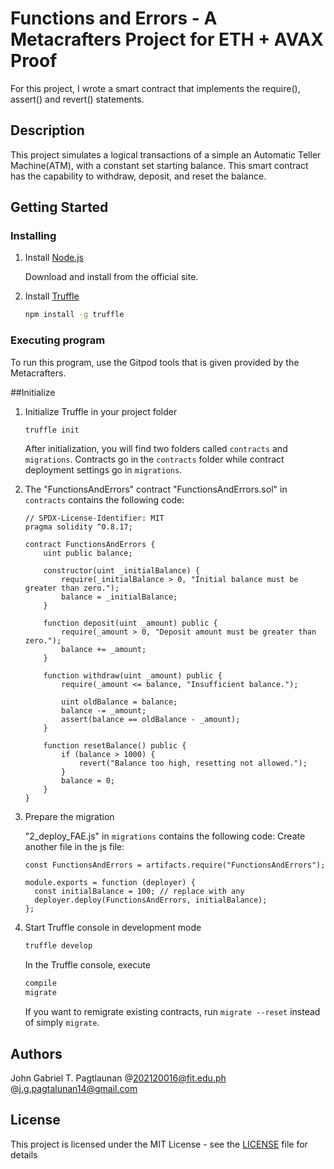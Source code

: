 # Functions and Errors - A Metacrafters Project for ETH + AVAX Proof

For this project, I wrote a smart contract that implements the require(), assert() and revert() statements.

## Description

This project simulates a logical transactions of a simple an Automatic Teller Machine(ATM), with a constant set starting balance. This smart contract has the capability to withdraw, deposit, and reset the balance.

## Getting Started

### Installing

1. Install [Node.js](https://nodejs.org)

   Download and install from the official site.

2. Install [Truffle](https://github.com/trufflesuite/truffle)

   ```bash
   npm install -g truffle

### Executing program

To run this program, use the Gitpod tools that is given provided by the Metacrafters.

##Initialize
1. Initialize Truffle in your project folder

   ```bash
   truffle init
   ```

   After initialization, you will find two folders called `contracts` and `migrations`. Contracts go in the `contracts` folder while contract deployment settings go in `migrations`.

2. The "FunctionsAndErrors" contract
   "FunctionsAndErrors.sol" in `contracts` contains the following code:
   
    ```
    // SPDX-License-Identifier: MIT
    pragma solidity ^0.8.17;
    
    contract FunctionsAndErrors {
        uint public balance;
    
        constructor(uint _initialBalance) {
            require(_initialBalance > 0, "Initial balance must be greater than zero.");
            balance = _initialBalance;
        }
    
        function deposit(uint _amount) public {
            require(_amount > 0, "Deposit amount must be greater than zero.");
            balance += _amount;
        }
    
        function withdraw(uint _amount) public {
            require(_amount <= balance, "Insufficient balance.");
    
            uint oldBalance = balance;
            balance -= _amount;
            assert(balance == oldBalance - _amount);
        }
    
        function resetBalance() public {
            if (balance > 1000) {
                revert("Balance too high, resetting not allowed.");
            }
            balance = 0;
        }
    }
    ```
    
3. Prepare the migration
   
   "2_deploy_FAE.js" in `migrations` contains the following code:
    Create another file in the js file:
   
   ```
   const FunctionsAndErrors = artifacts.require("FunctionsAndErrors");
    
   module.exports = function (deployer) {
     const initialBalance = 100; // replace with any
     deployer.deploy(FunctionsAndErrors, initialBalance);
   };
   ```
   
4. Start Truffle console in development mode

   ```bash
   truffle develop
   ```

   In the Truffle console, execute

   ```bash
   compile
   migrate
   ```
   If you want to remigrate existing contracts, run `migrate --reset` instead of simply `migrate`.

## Authors

John Gabriel T. Pagtlaunan
@202120016@fit.edu.ph
@j.g.pagtalunan14@gmail.com

## License

This project is licensed under the MIT License - see the [LICENSE](LICENSE) file for details
